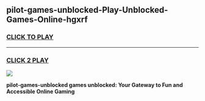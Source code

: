 
## pilot-games-unblocked-Play-Unblocked-Games-Online-hgxrf
<h3>
<a href="https://premium76.site?title=pilot-games-unblocked&ref=25A">CLICK TO PLAY</a></h3>
<hr>

<h3>
<a href="https://premium76.site?title=pilot-games-unblocked&ref=25A">CLICK 2 PLAY</a>
  
</h3>

<a href="https://premium76.site?title=pilot-games-unblocked&ref=25A"><img src="https://clearcache.store/games.png"></a>


**pilot-games-unblocked games unblocked: Your Gateway to Fun and Accessible Online Gaming**
